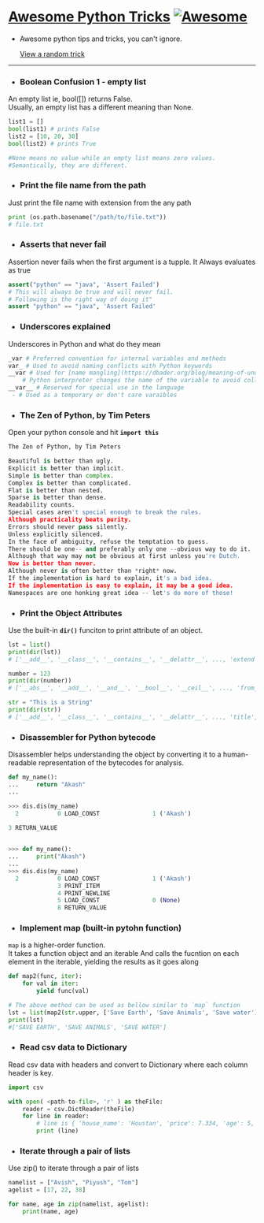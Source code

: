 # [Awesome Python Tricks](https://akashp1712.github.io/awesome-python-tricks/) [![Awesome](https://cdn.rawgit.com/sindresorhus/awesome/d7305f38d29fed78fa85652e3a63e154dd8e8829/media/badge.svg)](https://github.com/sindresorhus/awesome)
* Awesome python tips and tricks, you can't ignore.

    [View a random trick](https://akashp1712.github.io/awesome-python-tricks/random)

----

- ### Boolean Confusion 1 - empty list
An empty list ie, bool([]) returns False.<br/>Usually, an empty list has a different meaning than None.

```python
list1 = []
bool(list1) # prints False
list2 = [10, 20, 30]
bool(list2) # prints True

#None means no value while an empty list means zero values.
#Semantically, they are different.
```
- ### Print the file name from the path
Just print the file name with extension from the any path

```python
print (os.path.basename("/path/to/file.txt"))
# file.txt
```
- ### Asserts that never fail
Assertion never fails when the first argument is a tupple. It Always evaluates as true

```python
assert("python" == "java", 'Assert Failed')
# This will always be true and will never fail.
# Following is the right way of doing it" 
assert "python" == "java", 'Assert Failed'
```
- ### Underscores explained
Underscores in Python and what do they mean

```python
_var # Preferred convention for internal variables and methods
var_ # Used to avoid naming conflicts with Python keywords
__var # Used for [name mangling](https://dbader.org/blog/meaning-of-underscores-in-python) by Python when used in class context
    # Python interpreter changes the name of the variable to avoid collision with child class
__var__ # Reserved for special use in the language
 - # Used as a temporary or don't care varaibles
```
- ### The Zen of Python, by Tim Peters
Open your python console and hit **`import this`**

```python
The Zen of Python, by Tim Peters

Beautiful is better than ugly.
Explicit is better than implicit.
Simple is better than complex.
Complex is better than complicated.
Flat is better than nested.
Sparse is better than dense.
Readability counts.
Special cases aren't special enough to break the rules.
Although practicality beats purity.
Errors should never pass silently.
Unless explicitly silenced.
In the face of ambiguity, refuse the temptation to guess.
There should be one-- and preferably only one --obvious way to do it.
Although that way may not be obvious at first unless you're Dutch.
Now is better than never.
Although never is often better than *right* now.
If the implementation is hard to explain, it's a bad idea.
If the implementation is easy to explain, it may be a good idea.
Namespaces are one honking great idea -- let's do more of those!
```
- ### Print the Object Attributes
Use the built-in **`dir()`** funciton to print attribute of an object.

```python
lst = list()
print(dir(lst))
# ['__add__', '__class__', '__contains__', '__delattr__', ..., 'extend', 'index', 'insert', 'pop', 'remove', 'reverse', 'sort']

number = 123
print(dir(number))
# ['__abs__', '__add__', '__and__', '__bool__', '__ceil__', ..., 'from_bytes', 'imag', 'numerator', 'real', 'to_bytes']

str = "This is a String"
print(dir(str))
# ['__add__', '__class__', '__contains__', '__delattr__', ..., 'title', 'translate', 'upper', 'zfill']
```
- ### Disassembler for Python bytecode
Disassembler helps understanding the object by converting it to a human-readable representation of the bytecodes for analysis.

```python
def my_name():
...     return "Akash"
...

>>> dis.dis(my_name)
  2           0 LOAD_CONST               1 ('Akash')
 
3 RETURN_VALUE 


>>> def my_name():
...     print("Akash")
...
>>> dis.dis(my_name)
  2           0 LOAD_CONST               1 ('Akash')
              3 PRINT_ITEM
              4 PRINT_NEWLINE
              5 LOAD_CONST               0 (None)
              8 RETURN_VALUE
```
- ### Implement map (built-in pytohn function)
`map` is a higher-order function.<br/>It takes a function object and an iterable And calls the fucntion on each element in the iterable, yielding the results as it goes along

```python
def map2(func, iter):
    for val in iter:
        yield func(val)

# The above method can be used as bellow similar to `map` function
lst = list(map2(str.upper, ['Save Earth', 'Save Animals', 'Save water']))
print(lst)
#['SAVE EARTH', 'SAVE ANIMALS', 'SAVE WATER']
```
- ### Read csv data to Dictionary
Read csv data with headers and convert to Dictionary where each column header is key.

```python
import csv

with open( <path-to-file>, 'r' ) as theFile:
    reader = csv.DictReader(theFile)
    for line in reader:
        # line is { 'house_name': 'Houstan', 'price': 7.334, 'age': 5, ... }
        print (line)
```
- ### Iterate through a pair of lists
Use zip() to iterate through a pair of lists

```python
namelist = ["Avish", "Piyush", "Tom"]
agelist = [17, 22, 38]

for name, age in zip(namelist, agelist):
    print(name, age)

```
